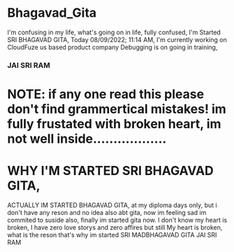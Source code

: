 # Bhagavad_Gita 
I'm confusing in my life, what's going on in life, fully confused, I'm Started SRI BHAGAVAD GITA, Today 08/09/2022; 11:14 AM, I'm currently working on CloudFuze us based product company Debugging is on going in training,
### JAI SRI RAM 
      
# NOTE: if any one read this please don't find grammertical mistakes! im fully frustated with broken heart, im not well inside..................

# WHY I'M STARTED SRI BHAGAVAD GITA,
ACTUALLY IM STARTED BHAGAVAD GITA, at my diploma days only, but i don't have any reson and no idea also abt gita, now im feeling sad im commited to suside also, finally im started gita now.
I don't know my heart is broken, I have zero love storys and zero affires but still My heart is broken, what is the reson that's why im started SRI MADBHAGAVAD GITA 
JAI SRI RAM

